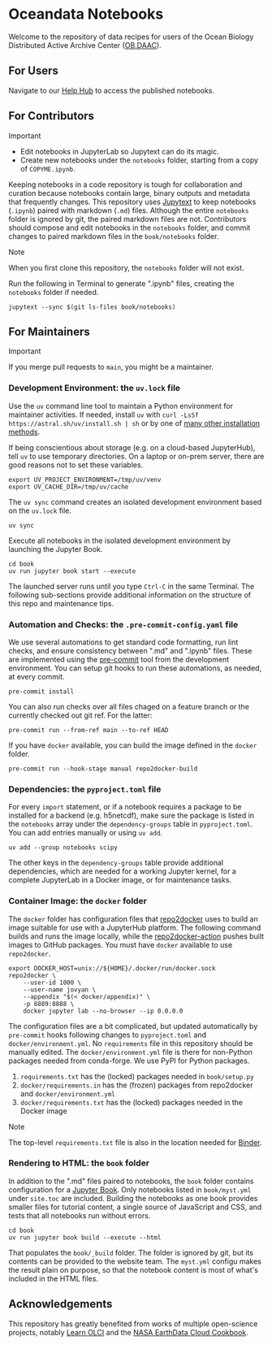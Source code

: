 # Oceandata Notebooks

Welcome to the repository of data recipes for users of the Ocean Biology Distributed Active Archive Center ([OB.DAAC]).

## For Users

Navigate to our [Help Hub] to access the published notebooks.

## For Contributors

> [!IMPORTANT]
> - Edit notebooks in JupyterLab so Jupytext can do its magic.
> - Create new notebooks under the `notebooks` folder, starting from a copy of `COPYME.ipynb`.

Keeping notebooks in a code repository is tough for collaboration and curation because notebooks contain large, binary outputs and metadata that frequently changes.
This repository uses [Jupytext] to keep notebooks (`.ipynb`) paired with markdown (`.md`) files.
Although the entire `notebooks` folder is ignored by git, the paired markdown files are not.
Contributors should compose and edit notebooks in the `notebooks` folder, and commit changes to paired markdown files in the `book/notebooks` folder.

> [!Note]
> When you first clone this repository, the `notebooks` folder will not exist.

Run the following in Terminal to generate ".ipynb" files, creating the `notebooks` folder if needed.

```shell
jupytext --sync $(git ls-files book/notebooks)
```

## For Maintainers

> [!IMPORTANT]
> If you merge pull requests to `main`, you might be a maintainer.

### Development Environment: the `uv.lock` file

Use the `uv` command line tool to maintain a Python environment for maintainer activities.
If needed, install `uv` with `curl -LsSf https://astral.sh/uv/install.sh | sh` or by one of [many other installation methods][uv].

If being conscientious about storage (e.g. on a cloud-based JupyterHub), tell `uv` to use temporary directories.
On a laptop or on-prem server, there are good reasons not to set these variables.

```shell
export UV_PROJECT_ENVIRONMENT=/tmp/uv/venv
export UV_CACHE_DIR=/tmp/uv/cache
```

The `uv sync` command creates an isolated development environment based on the `uv.lock` file.

```shell
uv sync
```

Execute all notebooks in the isolated development environment by launching the Jupyter Book.

```shell
cd book
uv run jupyter book start --execute
```

The launched server runs until you type `Ctrl-C` in the same Terminal.
The following sub-sections provide additional information on the structure of this repo and maintenance tips.

### Automation and Checks: the `.pre-commit-config.yaml` file

We use several automations to get standard code formatting, run lint checks, and ensure consistency between ".md" and ".ipynb" files.
These are implemented using the [pre-commit] tool from the development environment.
You can setup git hooks to run these automations, as needed, at every commit.

```shell
pre-commit install
```

You can also run checks over all files chaged on a feature branch or the currently checked out git ref. For the latter:

```shell
pre-commit run --from-ref main --to-ref HEAD
```

If you have `docker` available, you can build the image defined in the `docker` folder.

```shell
pre-commit run --hook-stage manual repo2docker-build
```

### Dependencies: the `pyproject.toml` file

For every `import` statement, or if a notebook requires a package to be installed for a backend (e.g. h5netcdf),
make sure the package is listed in the `notebooks` array under the `dependency-groups` table in `pyproject.toml`.
You can add entries manually or using `uv add`.

```shell
uv add --group notebooks scipy
```

The other keys in the `dependency-groups` table provide additional dependencies,
which are needed for a working Jupyter kernel, for a complete JupyterLab in a Docker image, or for maintenance tasks.

### Container Image: the `docker` folder

The `docker` folder has configuration files that [repo2docker] uses to build an image suitable for use with a JupyterHub platform.
The following command builds and runs the image locally, while the [repo2docker-action] pushes built images to GitHub packages.
You must have `docker` available to use `repo2docker`.

```shell
export DOCKER_HOST=unix://${HOME}/.docker/run/docker.sock
repo2docker \
    --user-id 1000 \
    --user-name jovyan \
    --appendix "$(< docker/appendix)" \
    -p 8889:8888 \
    docker jupyter lab --no-browser --ip 0.0.0.0
```

The configuration files are a bit complicated, but updated automatically by `pre-commit` hooks following changes to `pyproject.toml` and `docker/environment.yml`.
No `requirements` file in this repository should be manually edited.
The `docker/environment.yml` file is there for non-Python packages needed from conda-forge.
We use PyPI for Python packages.

1. `requirements.txt` has the (locked) packages needed in `book/setup.py`
1. `docker/requirements.in` has the (frozen) packages from repo2docker and `docker/environment.yml`
1. `docker/requirements.txt` has the (locked) packages needed in the Docker image

> [!Note]
> The top-level `requirements.txt` file is also in the location needed for [Binder].

### Rendering to HTML: the `book` folder

In addition to the ".md" files paired to notebooks, the `book` folder contains configuration for a [Jupyter Book].
Only notebooks listed in `book/myst.yml` under `site.toc` are included.
Building the notebooks as one book provides smaller files for tutorial content, a single source of JavaScript and CSS, and tests that all notebooks run without errors.

```shell
cd book
uv run jupyter book build --execute --html
```

That populates the `book/_build` folder. The folder is ignored by git, but its contents can be provided to the website team.
The `myst.yml` configu makes the result plain on purpose, so that the notebook content is most of what's included in the HTML files.

## Acknowledgements

This repository has greatly benefited from works of multiple open-science projects, notably [Learn OLCI] and the [NASA EarthData Cloud Cookbook].

[OB.DAAC]: https://www.earthdata.nasa.gov/centers/ob-daac
[Help Hub]: https://oceancolor.gsfc.nasa.gov/resources/docs/tutorials
[Jupytext]: https://jupytext.readthedocs.io/
[uv]: https://docs.astral.sh/uv/getting-started/installation
[Jupyter Book]: https://jupyterbook.org/
[pre-commit]: https://pre-commit.com/
[Binder]: https://mybinder.org/
[repo2docker]: https://repo2docker.readthedocs.io/
[repo2docker-action]: https://github.com/marketplace/actions/repo2docker-action
[Learn OLCI]: https://github.com/wekeo/learn-olci
[NASA EarthData Cloud Cookbook]: https://nasa-openscapes.github.io/earthdata-cloud-cookbook
